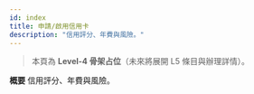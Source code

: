 ```yaml
---
id: index
title: 申請/啟用信用卡
description: "信用評分、年費與風險。"
---
```


> 本頁為 **Level-4 骨架占位**（未來將展開 L5 條目與辦理詳情）。

**概要**
信用評分、年費與風險。
